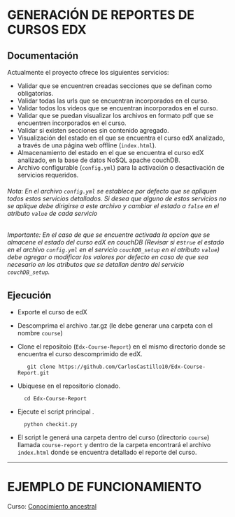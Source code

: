 # GENERACIÓN DE REPORTES DE CURSOS EDX
## Documentación
Actualmente el proyecto ofrece los siguientes servicios:
* Validar que se encuentren creadas secciones que se definan como obligatorias.
* Validar todas las urls que se encuentran incorporados en el curso.
* Validar todos los videos que se encuentran incorporados en el curso.
* Validar que se puedan visualizar los archivos en formato pdf que se encuentren incorporados en el curso.
* Validar si existen secciones sin contenido agregado.
* Visualización del estado en el que se encuentra el curso edX analizado, a través de una página web offline (```index.html```).
* Almacenamiento del estado en el que se encuentra el curso edX analizado, en la  base de datos NoSQL apache couchDB.
* Archivo configurable (```config.yml```) para la activación o desactivación de servicios requeridos.

###### Nota: En el archivo ```config.yml``` se establece por defecto que se apliquen todos estos servicios detallados. Si desea que alguno de estos servicios no se aplique debe dirigirse a este archivo y cambiar el estado a ```false``` en el atributo ```value``` de cada servicio

###### Importante: En el caso de que se encuentre activada la opcion que se almacene el estado del curso edX en couchDB (Revisar si es```true``` el estado en el archivo ```config.yml``` en el servicio ```couchDB_setup``` en el atributo ```value```) debe agregar o modificar los valores por defecto en caso de que sea necesario en los atributos que se detallan dentro del servicio ```couchDB_setup```.

## Ejecución
* Exporte el curso de edX
* Descomprima el archivo .tar.gz (le debe generar una carpeta con el nombre ```course```)
* Clone el repositoio (```Edx-Course-Report```) en el mismo directorio donde se encuentra el curso descomprimido de edX.   
		 
		 git clone https://github.com/CarlosCastillo10/Edx-Course-Report.git
* Ubiquese en el repositorio clonado.
		
		cd Edx-Course-Report
* Ejecute el script principal .
		
		python checkit.py
* El script le generá una carpeta dentro del curso (directorio ```course```) llamada ```course-report``` y dentro de la carpeta encontrará el archivo ``index.html`` donde se encuentra detallado el reporte del curso.
---
# EJEMPLO DE FUNCIONAMIENTO

Curso: [Conocimiento ancestral](https://carloscastillo10.github.io/report-course-conocimiento-ancestral/)

